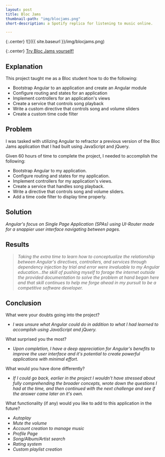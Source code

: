 ```yaml
---
layout: post
title: Bloc Jams
thumbnail-path: "img/blocjams.png"
short-description: a Spotify replica for listening to music online.

---
```


{:.center}
![]({{ site.baseurl }}/img/blocjams.png)

{:.center}
[Try Bloc Jams yourself!](https://neidley-music.herokuapp.com/)

## Explanation

This project taught me as a Bloc student how to do the following:

   * Bootstrap Angular to an application and create an Angular module   
   * Configure routing and states for an application   
   * Implement controllers for an application's views   
   * Create a service that controls song playback   
   * Write a custom directive that controls song and volume sliders   
   * Create a custom time code filter   

## Problem

I was tasked with utilizing Angular to refractor a previous version of the Bloc Jams application that I had built using JavaScript and jQuery.

Given 60 hours of time to complete the project, I needed to accomplish the following:

   * Bootstrap Angular to my application.   
   * Configure routing and states for my application.   
   * Implement controllers for my application's views.   
   * Create a service that handles song playback.   
   * Write a directive that controls song and volume sliders.   
   * Add a time code filter to display time properly.   

## Solution

*Angular's focus on Single Page Application (SPAs) using UI-Router made for a snappier user interface navigating between pages.*

## Results

 > *Taking the extra time to learn how to conceptualize the relationship between Angular's directives, controllers, and services through dependency injection by trial and error were invaluable to my Angular education...the skill of pushing myself to forage the internet outside the provided documentation to solve the problem at hand began here and that skill continues to help me forge ahead in my pursuit to be a competitive software developer.*

## Conclusion

What were your doubts going into the project?

   * *I was unsure what Angular could do in addition to what I had learned to accomplish using JavaScript and jQuery.*

What surprised you the most?

   * *Upon completion, I have a deep appreciation for Angular's benefits to  improve the user interface and it's potential to create powerful applications with minimal effort.*   

What would you have done differently?

   * *If I could go back, earlier in the project I wouldn't have stressed about fully comprehending the broader concepts, wrote down the questions I had at the time, and then continued with the next challenge and see if the answer came later on it's own.*   

What functionality (if any) would you like to add to this application in the future?

   * *Autoplay*   
   * *Mute the volume*   
   * *Account creation to manage music*   
   * *Profile Page*   
   * *Song/Album/Artist search*   
   * *Rating system*   
   * *Custom playlist creation*   
